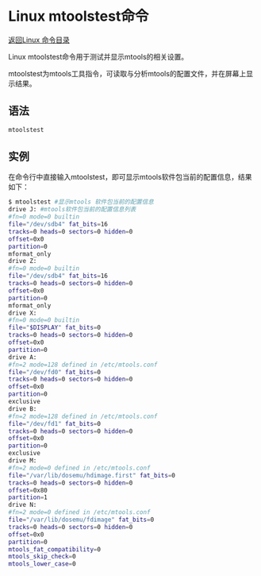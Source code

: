 # Linux mtoolstest命令
[返回Linux 命令目录](11.Linux命令大全.md)

Linux mtoolstest命令用于测试并显示mtools的相关设置。

mtoolstest为mtools工具指令，可读取与分析mtools的配置文件，并在屏幕上显示结果。

## 语法
```bash
mtoolstest
```

## 实例

在命令行中直接输入mtoolstest，即可显示mtools软件包当前的配置信息，结果如下：
```bash
$ mtoolstest #显示mtools 软件包当前的配置信息  
drive J: #mtools软件包当前的配置信息列表  
#fn=0 mode=0 builtin  
file="/dev/sdb4" fat_bits=16 
tracks=0 heads=0 sectors=0 hidden=0 
offset=0x0 
partition=0 
mformat_only  
drive Z:  
#fn=0 mode=0 builtin  
file="/dev/sdb4" fat_bits=16 
tracks=0 heads=0 sectors=0 hidden=0 
offset=0x0 
partition=0 
mformat_only  
drive X:  
#fn=0 mode=0 builtin  
file="$DISPLAY" fat_bits=0 
tracks=0 heads=0 sectors=0 hidden=0 
offset=0x0 
partition=0 
drive A:  
#fn=2 mode=128 defined in /etc/mtools.conf  
file="/dev/fd0" fat_bits=0 
tracks=0 heads=0 sectors=0 hidden=0 
offset=0x0 
partition=0 
exclusive  
drive B:  
#fn=2 mode=128 defined in /etc/mtools.conf  
file="/dev/fd1" fat_bits=0 
tracks=0 heads=0 sectors=0 hidden=0 
offset=0x0 
partition=0 
exclusive  
drive M:  
#fn=2 mode=0 defined in /etc/mtools.conf  
file="/var/lib/dosemu/hdimage.first" fat_bits=0 
tracks=0 heads=0 sectors=0 hidden=0 
offset=0x80 
partition=1 
drive N:  
#fn=2 mode=0 defined in /etc/mtools.conf  
file="/var/lib/dosemu/fdimage" fat_bits=0 
tracks=0 heads=0 sectors=0 hidden=0 
offset=0x0 
partition=0 
mtools_fat_compatibility=0 
mtools_skip_check=0 
mtools_lower_case=0 
```